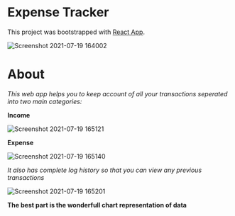 # Expense Tracker

This project was bootstrapped with [React App](https://github.com/facebook/create-react-app).

![Screenshot 2021-07-19 164002](https://user-images.githubusercontent.com/75308493/126152736-ae755486-c590-4a61-a8f8-f3a179fbb885.png)

# About

*This web app helps you to keep account of all your transactions seperated into two main categories:*

**Income**

![Screenshot 2021-07-19 165121](https://user-images.githubusercontent.com/75308493/126152862-c7d9df7e-a928-4148-accc-f62239f63ae0.png)


**Expense**

![Screenshot 2021-07-19 165140](https://user-images.githubusercontent.com/75308493/126152886-ca0ffcf3-18cf-4625-9215-2eac2d459485.png)


*It also has complete log history so that you can view any previous transactions*

![Screenshot 2021-07-19 165201](https://user-images.githubusercontent.com/75308493/126152909-20c0888a-18e3-4e32-a334-1fe1b1d09316.png)


**The best part is the wonderfull chart representation of data**
